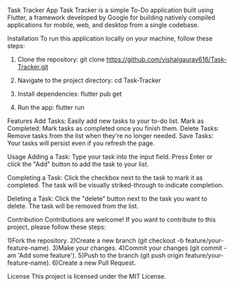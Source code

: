 Task Tracker App
Task Tracker is a simple To-Do application built using Flutter, a framework developed by Google for building natively compiled applications for mobile, web, and desktop from a single codebase.

Installation
To run this application locally on your machine, follow these steps:

1) Clone the repository:
   git clone https://github.com/vishalgaurav616/Task-Tracker.git
   
2) Navigate to the project directory:
   cd Task-Tracker
   
3) Install dependencies:
   flutter pub get
   
5) Run the app:
   flutter run

Features
Add Tasks: Easily add new tasks to your to-do list.
Mark as Completed: Mark tasks as completed once you finish them.
Delete Tasks: Remove tasks from the list when they're no longer needed.
Save Tasks: Your tasks will persist even if you refresh the page.

Usage
Adding a Task:
Type your task into the input field.
Press Enter or click the "Add" button to add the task to your list.

Completing a Task:
Click the checkbox next to the task to mark it as completed.
The task will be visually striked-through to indicate completion.

Deleting a Task:
Click the "delete" button next to the task you want to delete.
The task will be removed from the list.

Contribution
Contributions are welcome! If you want to contribute to this project, please follow these steps:

1)Fork the repository.
2)Create a new branch (git checkout -b feature/your-feature-name).
3)Make your changes.
4)Commit your changes (git commit -am 'Add some feature').
5)Push to the branch (git push origin feature/your-feature-name).
6)Create a new Pull Request.

License
This project is licensed under the MIT License.
